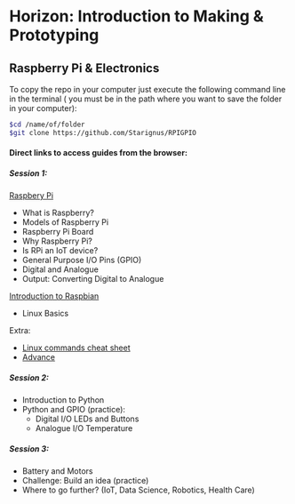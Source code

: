# Horizon: Introduction to Making & Prototyping

## Raspberry Pi & Electronics

To copy the repo in your computer just execute the following command line in the terminal ( you must be in the path where you want to save the folder in your computer):

``` bash
$cd /name/of/folder
$git clone https://github.com/Starignus/RPIGPIO
```

#### Direct links to access guides from the browser:

##### Session 1:

[Raspbery Pi](Session1/Introduction_RPI.md)
* What is Raspberry?
* Models of Raspberry Pi
* Raspberry Pi Board
* Why Raspberry Pi?
* Is RPi an IoT device?
* General Purpose I/O Pins (GPIO)
* Digital and Analogue
* Output: Converting Digital to Analogue

[Introduction to Raspbian](Session1/Raspbian_Linux.md)
 * Linux Basics

Extra:
* [Linux commands cheat sheet](Session1/Bash_script/Cheat_sheet_bash_Linux.md)
* [Advance](Session1/Advance.md)

##### Session 2:

* Introduction to Python
* Python and GPIO (practice):
    * Digital I/O LEDs and Buttons
    * Analogue I/O Temperature

##### Session 3:

* Battery and Motors
* Challenge: Build an idea (practice)
* Where to go further? (IoT, Data Science, Robotics, Health Care)
